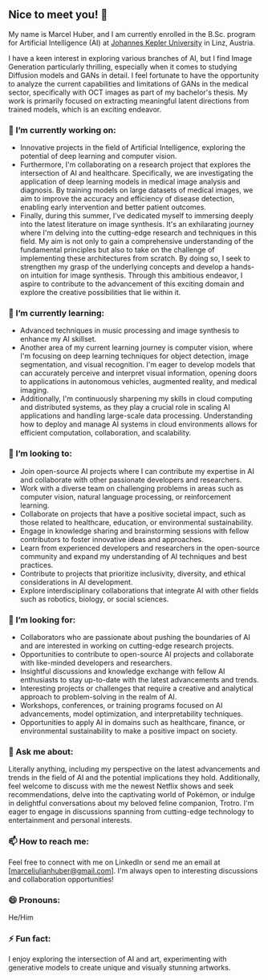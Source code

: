## Nice to meet you! 🦜
My name is Marcel Huber, and I am currently enrolled in the B.Sc. program for Artificial Intelligence (AI) at [Johannes Kepler University](https://www.jku.at/) in Linz, Austria.

I have a keen interest in exploring various branches of AI, but I find Image Generation particularly thrilling, especially when it comes to studying Diffusion models and GANs in detail. I feel fortunate to have the opportunity to analyze the current capabilities and limitations of GANs in the medical sector, specifically with OCT images as part of my bachelor's thesis. My work is primarily focused on extracting meaningful latent directions from trained models, which is an exciting endeavor.

### 🔭 I’m currently working on:
- Innovative projects in the field of Artificial Intelligence, exploring the potential of deep learning and computer vision.
- Furthermore, I'm collaborating on a research project that explores the intersection of AI and healthcare. Specifically, we are investigating the application of deep learning models in medical image analysis and diagnosis. By training models on large datasets of medical images, we aim to improve the accuracy and efficiency of disease detection, enabling early intervention and better patient outcomes.
- Finally, during this summer, I've dedicated myself to immersing deeply into the latest literature on image synthesis. It's an exhilarating journey where I'm delving into the cutting-edge research and techniques in this field. My aim is not only to gain a comprehensive understanding of the fundamental principles but also to take on the challenge of implementing these architectures from scratch. By doing so, I seek to strengthen my grasp of the underlying concepts and develop a hands-on intuition for image synthesis. Through this ambitious endeavor, I aspire to contribute to the advancement of this exciting domain and explore the creative possibilities that lie within it.

### 🌱 I’m currently learning:
- Advanced techniques in music processing and image synthesis to enhance my AI skillset.
- Another area of my current learning journey is computer vision, where I'm focusing on deep learning techniques for object detection, image segmentation, and visual recognition. I'm eager to develop models that can accurately perceive and interpret visual information, opening doors to applications in autonomous vehicles, augmented reality, and medical imaging.
- Additionally, I'm continuously sharpening my skills in cloud computing and distributed systems, as they play a crucial role in scaling AI applications and handling large-scale data processing. Understanding how to deploy and manage AI systems in cloud environments allows for efficient computation, collaboration, and scalability.

### 👯 I’m looking to:
- Join open-source AI projects where I can contribute my expertise in AI and collaborate with other passionate developers and researchers.
- Work with a diverse team on challenging problems in areas such as computer vision, natural language processing, or reinforcement learning.
- Collaborate on projects that have a positive societal impact, such as those related to healthcare, education, or environmental sustainability.
- Engage in knowledge sharing and brainstorming sessions with fellow contributors to foster innovative ideas and approaches.
- Learn from experienced developers and researchers in the open-source community and expand my understanding of AI techniques and best practices.
- Contribute to projects that prioritize inclusivity, diversity, and ethical considerations in AI development.
- Explore interdisciplinary collaborations that integrate AI with other fields such as robotics, biology, or social sciences.

### 🤔 I’m looking for:
- Collaborators who are passionate about pushing the boundaries of AI and are interested in working on cutting-edge research projects.
- Opportunities to contribute to open-source AI projects and collaborate with like-minded developers and researchers.
- Insightful discussions and knowledge exchange with fellow AI enthusiasts to stay up-to-date with the latest advancements and trends.
- Interesting projects or challenges that require a creative and analytical approach to problem-solving in the realm of AI.
- Workshops, conferences, or training programs focused on AI advancements, model optimization, and interpretability techniques.
- Opportunities to apply AI in domains such as healthcare, finance, or environmental sustainability to make a positive impact on society.

### 💬 Ask me about:
Literally anything, including my perspective on the latest advancements and trends in the field of AI and the potential implications they hold. Additionally, feel welcome to discuss with me the newest Netflix shows and seek recommendations, delve into the captivating world of Pokémon, or indulge in delightful conversations about my beloved feline companion, Trotro. I'm eager to engage in discussions spanning from cutting-edge technology to entertainment and personal interests.

### 📫 How to reach me:
Feel free to connect with me on LinkedIn or send me an email at [marceljulianhuber@gmail.com]. I'm always open to interesting discussions and collaboration opportunities!

### 😄 Pronouns:
He/Him

### ⚡ Fun fact:
I enjoy exploring the intersection of AI and art, experimenting with generative models to create unique and visually stunning artworks.
